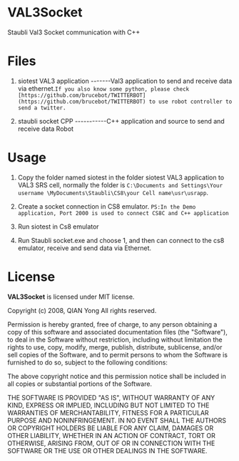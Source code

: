VAL3Socket
==========

Staubli Val3 Socket communication with C++


Files
=========

1. siotest VAL3 application -------Val3 application to send and receive data via ethernet.`If you also know some python, please check [https://github.com/brucebot/TWITTERBOT](https://github.com/brucebot/TWITTERBOT) to use robot controller to send a twitter.`

2. staubli socket CPP -----------C++ application and source to send and receive data Robot

Usage
=========

1. Copy the folder named siotest in the folder siotest VAL3 application to VAL3 SRS cell, normally the folder is `C:\Documents and Settings\Your username \MyDocuments\Staubli\CS8\your Cell name\usr\usrapp`.

2. Create a socket connection in CS8 emulator. `PS:In the Demo application, Port 2000 is used to connect CS8C and C++ application`

3. Run siotest in Cs8 emulator

4. Run Staubli socket.exe and choose 1, and then can connect to the cs8 emulator, receive
and send data via Ethernet.


License
==========

**VAL3Socket** is licensed under MIT license.

Copyright (c) 2008, QIAN Yong All rights reserved.

Permission is hereby granted, free of charge, to any person obtaining a copy of this software and associated documentation files (the "Software"), to deal in the Software without restriction, including without limitation the rights to use, copy, modify, merge, publish, distribute, sublicense, and/or sell copies of the Software, and to permit persons to whom the Software is furnished to do so, subject to the following conditions:

The above copyright notice and this permission notice shall be included in all copies or substantial portions of the Software.

THE SOFTWARE IS PROVIDED "AS IS", WITHOUT WARRANTY OF ANY KIND, EXPRESS OR IMPLIED, INCLUDING BUT NOT LIMITED TO THE WARRANTIES OF MERCHANTABILITY, FITNESS FOR A PARTICULAR PURPOSE AND NONINFRINGEMENT. IN NO EVENT SHALL THE AUTHORS OR COPYRIGHT HOLDERS BE LIABLE FOR ANY CLAIM, DAMAGES OR OTHER LIABILITY, WHETHER IN AN ACTION OF CONTRACT, TORT OR OTHERWISE, ARISING FROM, OUT OF OR IN CONNECTION WITH THE SOFTWARE OR THE USE OR OTHER DEALINGS IN THE SOFTWARE.